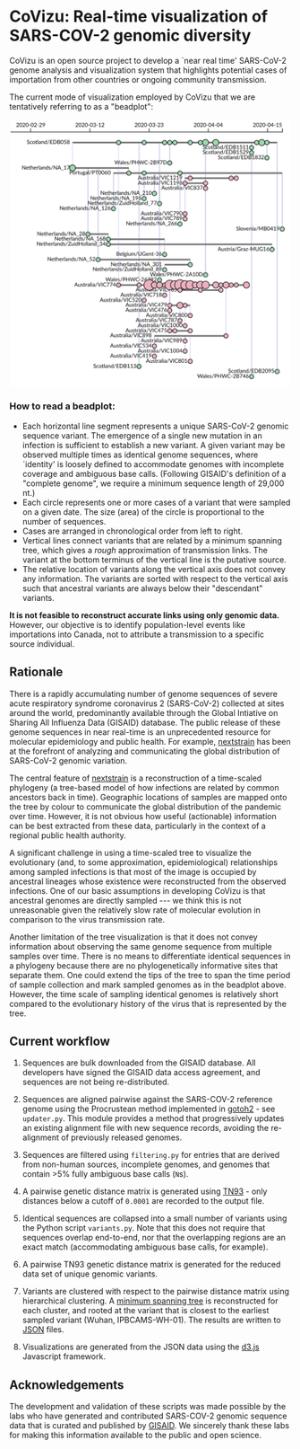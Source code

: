 # CoVizu: Real-time visualization of SARS-COV-2 genomic diversity

CoVizu is an open source project to develop a `near real time' SARS-CoV-2 genome analysis and visualization system that highlights potential cases of importation from other countries or ongoing community transmission.

The current mode of visualization employed by CoVizu that we are tentatively referring to as a "beadplot":

<p align="center">
<img src="doc/beadplot.png" width="500px"/>
</p>

### How to read a beadplot:

* Each horizontal line segment represents a unique SARS-CoV-2 genomic sequence variant.  The emergence of a single new mutation in an infection is sufficient to establish a new variant.  A given variant may be observed multiple times as identical genome sequences, where `identity' is loosely defined to accommodate genomes with incomplete coverage and ambiguous base calls.  (Following GISAID's definition of a "complete genome", we require a minimum sequence length of 29,000 nt.)
* Each circle represents one or more cases of a variant that were sampled on a given date.  The size (area) of the circle is proportional to the number of sequences.
* Cases are arranged in chronological order from left to right.
* Vertical lines connect variants that are related by a minimum spanning tree, which gives a *rough* approximation of transmission links.  The variant at the bottom terminus of the vertical line is the putative source.  
* The relative location of variants along the vertical axis does not convey any information.  The variants are sorted with respect to the vertical axis such that ancestral variants are always below their "descendant" variants.

**It is not feasible to reconstruct accurate links using only genomic data.**  However, our objective is to identify population-level events like importations into Canada, not to attribute a transmission to a specific source individual.


## Rationale

There is a rapidly accumulating number of genome sequences of severe acute 
respiratory syndrome coronavirus 2 (SARS-CoV-2) collected at sites around 
the world, predominantly available through the Global Intiative on Sharing 
All Influenza Data (GISAID) database.
The public release of these genome sequences in near real-time is an 
unprecedented resource for molecular epidemiology and public health.
For example, [nextstrain](http://nextstrain.org) has been at the forefront 
of analyzing and communicating the global distribution of SARS-CoV-2 genomic 
variation.

The central feature of [nextstrain](nextstrain.org) is a reconstruction of 
a time-scaled phylogeny (a tree-based model of how infections are related 
by common ancestors back in time).
Geographic locations of samples are mapped onto the tree by colour to 
communicate the global distribution of the pandemic over time.
However, it is not obvious how useful (actionable) information can be best 
extracted from these data, particularly in the context of a regional public 
health authority.

A significant challenge in using a time-scaled tree to visualize the 
evolutionary (and, to some approximation, epidemiological) relationships 
among sampled infections is that most of the image is occupied by 
ancestral lineages whose existence were reconstructed from the observed 
infections.
One of our basic assumptions in developing CoVizu is that ancestral genomes 
are directly sampled --- we think this is not unreasonable given the 
relatively slow rate of molecular evolution in comparison to the virus 
transmission rate.

Another limitation of the tree visualization is that it does not convey 
information about observing the same genome sequence from multiple samples 
over time.
There is no means to differentiate identical sequences in a phylogeny 
because there are no phylogenetically informative sites that separate them.
One could extend the tips of the tree to span the time period of sample 
collection and mark sampled genomes as in the beadplot above.
However, the time scale of sampling identical genomes is relatively short 
compared to the evolutionary history of the virus that is represented by 
the tree.


## Current workflow

1. Sequences are bulk downloaded from the GISAID database.  All developers have signed the GISAID data access agreement, and sequences are not being re-distributed.

2. Sequences are aligned pairwise against the SARS-COV-2 reference genome using the Procrustean method implemented in [gotoh2](http://github.com/ArtPoon/gotoh2) - see `updater.py`.  This module provides a method that progressively updates an existing alignment file with new sequence records, avoiding the re-alignment of previously released genomes.

3. Sequences are filtered using `filtering.py` for entries that are derived from non-human sources, incomplete genomes, and genomes that contain >5% fully ambiguous base calls (`N`s).

4. A pairwise genetic distance matrix is generated using [TN93](http://github.com/veg/tn93) - only distances below a cutoff of `0.0001` are recorded to the output file.

5. Identical sequences are collapsed into a small number of variants using the Python script `variants.py`.  Note that this does not require that sequences overlap end-to-end, nor that the overlapping regions are an exact match (accommodating ambiguous base calls, for example).

6. A pairwise TN93 genetic distance matrix is generated for the reduced data set of unique genomic variants.

7. Variants are clustered with respect to the pairwise distance matrix using hierarchical clustering.  A [minimum spanning tree](https://en.wikipedia.org/wiki/Minimum_spanning_tree) is reconstructed for each cluster, and rooted at the variant that is closest to the earliest sampled variant (Wuhan, IPBCAMS-WH-01).  The results are written to [JSON](https://en.wikipedia.org/wiki/JSON) files.

8. Visualizations are generated from the JSON data using the [d3.js](https://en.wikipedia.org/wiki/D3.js) Javascript framework.


## Acknowledgements
The development and validation of these scripts was made possible by the labs who have generated and contributed SARS-COV-2 genomic sequence data that is curated and published by [GISAID](https://www.gisaid.org/).  We sincerely thank these labs for making this information available to the public and open science.
